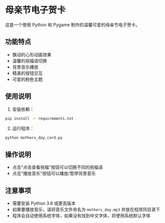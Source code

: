 # 母亲节电子贺卡

这是一个使用 Python 和 Pygame 制作的温馨可爱的母亲节电子贺卡。

## 功能特点

- 飘动的心形动画效果
- 温馨的祝福语切换
- 背景音乐播放
- 精美的按钮交互
- 可爱的粉色主题

## 使用说明

1. 安装依赖：
```bash
pip install -r requirements.txt
```

2. 运行程序：
```bash
python mothers_day_card.py
```

## 操作说明

- 点击"点击查看祝福"按钮可以切换不同的祝福语
- 点击"播放音乐"按钮可以播放/暂停背景音乐

## 注意事项

- 需要安装 Python 3.6 或更高版本
- 如果要播放音乐，请将音乐文件命名为 `mothers_day.mp3` 并放在程序同目录下
- 程序会自动使用系统字体，如果没有找到中文字体，将使用系统默认字体 